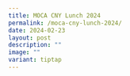 ```yaml
---
title: MOCA CNY Lunch 2024
permalink: /moca-cny-lunch-2024/
date: 2024-02-23
layout: post
description: ""
image: ""
variant: tiptap
---
```

